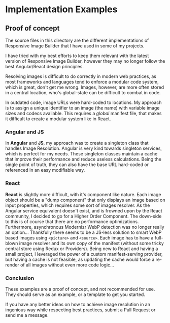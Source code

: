 # Implementation Examples

## Proof of concept

The source files in this directory are the different implementations of Responsive Image Builder that I have used in some of my
projects.

I have tried with my best efforts to keep them relevant with the latest version of Responsive Image Builder, however they may no longer follow the best Angular/React design principles.

Resolving images is difficult to do correctly in modern web practices, as most frameworks and languages tend to enforce a modular code system, which is great, don't get me wrong. Images, however, are more often stored in a central location, who's global-state can be difficult to combat in code.

In outdated code, image URLs were hard-coded to locations. My approach is to assign a unique identifier to an image (the name) with variable image sizes and codecs available. This requires a *global* manifest file, that makes it difficult to create a modular system like in React.

### Angular and JS

In **Angular** and **JS**, my approach was to create a singleton class that handles Image Resolution. Angular is very kind towards singleton services, which is perfect for my needs. These singleton classes maintain a cache that improve their performance and reduce useless calculations. Being the single point of truth, they can also have the base URL hard-coded or referenced in an easy modifiable way.

### React

**React** is slightly more difficult, with it's component like nature. Each image object should be a "dump component" that only displays an image based on input properties, which requires some sort of images resolver. As the Angular service equivalent doesn't exist, and is frowned upon by the React community, I decided to go for a Higher Order Component. The down-side to this is of course that there are no performance optimizations. Furthermore, asynchronous Modernizr WebP detection was no longer really an option... Thankfully there seems to be a JS-less solution to smart WebP based images using `<picture>` and `<source>`. Each image has to have a full-blown image resolver and its own copy of the manifest (without some tricky central store using Redux or Providers). Being new to React and having a small project, I leveraged the power of a custom manifest-serving provider, but having a cache is not feasible, as updating the cache would force a re-render of all images without even more code logic...

### Conclusion

These examples are a proof of concept, and not recommended for use. They should serve as an example, or a template to get you started.

If you have any better ideas on how to achieve image resolution in an ingenious way while respecting best practices, submit a Pull Request or send me a message.